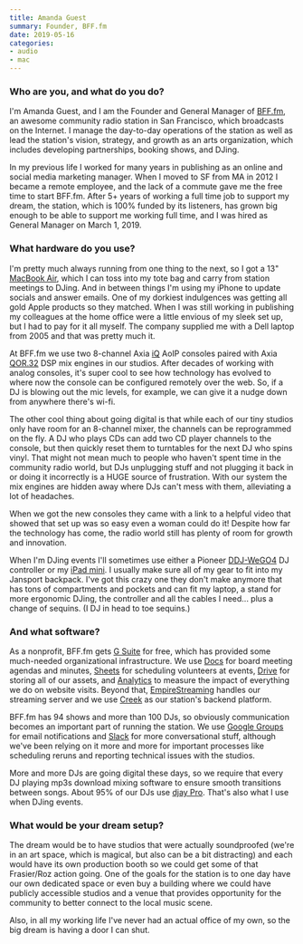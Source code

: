 ```yaml
---
title: Amanda Guest
summary: Founder, BFF.fm 
date: 2019-05-16
categories:
- audio
- mac
---
```


### Who are you, and what do you do?

I'm Amanda Guest, and I am the Founder and General Manager of [BFF.fm](https://bff.fm/ "An online community radio out of San Francisco."), an awesome community radio station in San Francisco, which broadcasts on the Internet. I manage the day-to-day operations of the station as well as lead the station's vision, strategy, and growth as an arts organization, which includes developing partnerships, booking shows, and DJing.

In my previous life I worked for many years in publishing as an online and social media marketing manager. When I moved to SF from MA in 2012 I became a remote employee, and the lack of a commute gave me the free time to start BFF.fm. After 5+ years of working a full time job to support my dream, the station, which is 100% funded by its listeners, has grown big enough to be able to support me working full time, and I was hired as General Manager on March 1, 2019.

### What hardware do you use?

I'm pretty much always running from one thing to the next, so I got a 13" [MacBook Air][macbook-air], which I can toss into my tote bag and carry from station meetings to DJing. And in between things I'm using my iPhone to update socials and answer emails. One of my dorkiest indulgences was getting all gold Apple products so they matched. When I was still working in publishing my colleagues at the home office were a little envious of my sleek set up, but I had to pay for it all myself. The company supplied me with a Dell laptop from 2005 and that was pretty much it.

At BFF.fm we use two 8-channel Axia [iQ][] AoIP consoles paired with Axia [QOR.32][] DSP mix engines in our studios. After decades of working with analog consoles, it's super cool to see how technology has evolved to where now the console can be configured remotely over the web. So, if a DJ is blowing out the mic levels, for example, we can give it a nudge down from anywhere there's wi-fi.

The other cool thing about going digital is that while each of our tiny studios only have room for an 8-channel mixer, the channels can be reprogrammed on the fly. A DJ who plays CDs can add two CD player channels to the console, but then quickly reset them to turntables for the next DJ who spins vinyl. That might not mean much to people who haven't spent time in the community radio world, but DJs unplugging stuff and not plugging it back in or doing it incorrectly is a HUGE source of frustration. With our system the mix engines are hidden away where DJs can't mess with them, alleviating a lot of headaches. 

When we got the new consoles they came with a link to a helpful video that showed that set up was so easy even a woman could do it! Despite how far the technology has come, the radio world still has plenty of room for growth and innovation.

When I'm DJing events I'll sometimes use either a Pioneer [DDJ-WeGO4][] DJ controller or my [iPad mini][ipad-mini]. I usually make sure all of my gear to fit into my Jansport backpack. I've got this crazy one they don't make anymore that has tons of compartments and pockets and can fit my laptop, a stand for more ergonomic DJing, the controller and all the cables I need... plus a change of sequins. (I DJ in head to toe sequins.)

### And what software?

As a nonprofit, BFF.fm gets [G Suite][g-suite] for free, which has provided some much-needed organizational infrastructure. We use [Docs][google-docs] for board meeting agendas and minutes, [Sheets][google-sheets] for scheduling volunteers at events, [Drive][google-drive] for storing all of our assets, and [Analytics][google-analytics] to measure the impact of everything we do on website visits. Beyond that, [EmpireStreaming][] handles our streaming server and we use [Creek][] as our station's backend platform.

BFF.fm has 94 shows and more than 100 DJs, so obviously communication becomes an important part of running the station. We use [Google Groups][google-groups] for email notifications and [Slack][] for more conversational stuff, although we've been relying on it more and more for important processes like scheduling reruns and reporting technical issues with the studios.

More and more DJs are going digital these days, so we require that every DJ playing mp3s download mixing software to ensure smooth transitions between songs. About 95% of our DJs use [djay Pro][djay-pro]. That's also what I use when DJing events.

### What would be your dream setup?

The dream would be to have studios that were actually soundproofed (we're in an art space, which is magical, but also can be a bit distracting) and each would have its own production booth so we could get some of that Frasier/Roz action going. One of the goals for the station is to one day have our own dedicated space or even buy a building where we could have publicly accessible studios and a venue that provides opportunity for the community to better connect to the local music scene.

Also, in all my working life I've never had an actual office of my own, so the big dream is having a door I can shut.

[creek]: https://creek.fm/ "An online radio platform."
[ddj-wego4]: https://www.pioneerdj.com/en/product/controller/ddj-wego4/white/overview/ "A DJ controller."
[djay-pro]: https://www.algoriddim.com/djay-pro-mac "DJ software for the Mac."
[empirestreaming]: https://empirestreaming.com/ "An audio CDN."
[g-suite]: https://gsuite.google.com/ "A hosted solution for email, calendaring and more."
[google-analytics]: http://www.google.com/analytics/ "Web analytics."
[google-docs]: https://en.wikipedia.org/wiki/Google_Docs "A web-based office suite."
[google-drive]: https://drive.google.com/ "A cloud storage service."
[google-groups]: https://groups.google.com "A group forum service."
[google-sheets]: https://www.google.com/sheets/about/ "Online spreadsheet software."
[ipad-mini]: https://www.apple.com/ipad-mini/ "A 7.9 inch tablet device."
[iq]: https://www.telosalliance.com/Axia/iQ "A radio console system."
[macbook-air]: https://www.apple.com/macbook-air/ "A very thin laptop."
[qor.32]: https://www.telosalliance.com/Axia/QOR32 "A console engine for the iQ mixing console."
[slack]: https://slack.com/ "A collaboration service."
